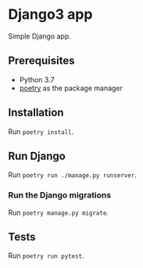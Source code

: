 # Django3 app

Simple Django app.

## Prerequisites

* Python 3.7
* [poetry](https://github.com/python-poetry/poetry) as the package manager

## Installation

Run `poetry install`.

## Run Django

Run `poetry run ./manage.py runserver`.

### Run the Django migrations

Run `poetry manage.py migrate`.

## Tests

Run `poetry run pytest`.
